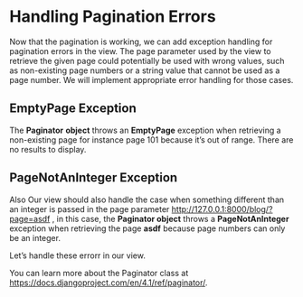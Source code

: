 # Handling Pagination Errors

Now that the pagination is working, we can add exception handling for pagination errors in the view. The page parameter used by the view to retrieve the given page could potentially be used with wrong values, such as non-existing page numbers or a string value that cannot be used as a page number. We will implement appropriate error handling for those cases.

## EmptyPage Exception

The **Paginator** **object** throws an **EmptyPage** exception when retrieving a non-existing page for instance page 101 because it’s out of range. There are no results to display. 

## PageNotAnInteger Exception

Also Our view should also handle the case when something different than an integer is passed in the page parameter http://127.0.0.1:8000/blog/?page=asdf ,  in this case, the **Paginator object** throws a **PageNotAnInteger** exception when retrieving the page **asdf** because page numbers can only be an integer.

Let’s handle these errorr in our view.

You can learn more about the Paginator class at https://docs.djangoproject.com/en/4.1/ref/paginator/.